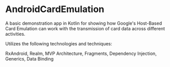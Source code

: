 # AndroidCardEmulation

A basic demonstration app in Kotlin for showing how Google's Host-Based Card Emulation can work with the transmission of card data across different activities.

Utilizes the following technologies and techniques:

RxAndroid,
Realm,
MVP Architecture,
Fragments,
Dependency Injection,
Generics,
Data Binding
